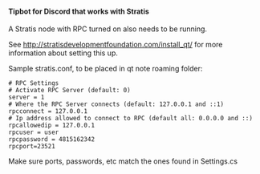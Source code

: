 #### Tipbot for Discord that works with Stratis

A Stratis node with RPC turned on also needs to be running.

See http://stratisdevelopmentfoundation.com/install_qt/ for more information about setting this up.

Sample stratis.conf, to be placed in qt note roaming folder:

```
# RPC Settings
# Activate RPC Server (default: 0)
server = 1
# Where the RPC Server connects (default: 127.0.0.1 and ::1)
rpcconnect = 127.0.0.1
# Ip address allowed to connect to RPC (default all: 0.0.0.0 and ::)
rpcallowedip = 127.0.0.1
rpcuser = user
rpcpassword = 4815162342
rpcport=23521
```

Make sure ports, passwords, etc match the ones found in Settings.cs
